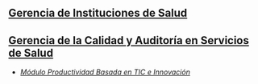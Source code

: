 ## [Gerencia de Instituciones de Salud](https://www.udes.edu.co/programas-de-posgrado/gerencia-de-instituciones-de-salud)    
## [Gerencia de la Calidad y Auditoría en Servicios de Salud](https://www.udes.edu.co/programas-de-posgrado/gerencia-de-la-calidad-y-auditoria-en-servicios-de-salud)    

 - [*Módulo Productividad Basada en TIC e Innovación*](https://www.evernote.com/l/ADRudiaeAZBFk5ORJdvQhAjul65cAvn8ygw)  
